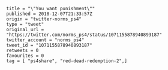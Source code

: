 ```
title = "\"You want punishment\""
published = 2018-12-07T21:33:57Z
origin = "twitter-norms_ps4"
type = "tweet"
original_url = "https://twitter.com/norms_ps4/status/1071155878940893187"
twitter_account = "norms_ps4"
tweet_id = "1071155878940893187"
retweets = 0
favourites = 0
tag = [ "ps4share", "red-dead-redemption-2",]
```

<p class='image'><img src='https://mnf.m17s.net/2018/12/07/Dt2Cl9oWkAAn5Lw.jpg' alt=''></p>

